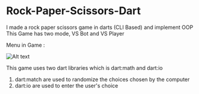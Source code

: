 # Rock-Paper-Scissors-Dart
I made a rock paper scissors game in darts (CLI Based) and implement OOP
This Game has two mode, VS Bot and VS Player

Menu in Game :

![Alt text](https://i.ibb.co/nkNKppz/Screenshot-1355.png "Optional title")


This game uses two dart libraries which is dart:math and dart:io
1. dart:match are used to randomize the choices chosen by the computer
2. dart:io are used to enter the user's choice
